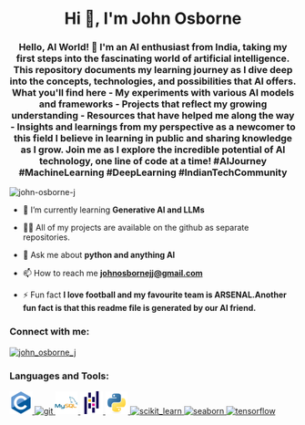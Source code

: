 <h1 align="center">Hi 👋, I'm John Osborne</h1>
<h3 align="center"> Hello, AI World! 👋 I'm an AI enthusiast from India, taking my first steps into the fascinating world of artificial intelligence. This repository documents my learning journey as I dive deep into the concepts, technologies, and possibilities that AI offers. What you'll find here - My experiments with various AI models and frameworks - Projects that reflect my growing understanding - Resources that have helped me along the way - Insights and learnings from my perspective as a newcomer to this field I believe in learning in public and sharing knowledge as I grow. Join me as I explore the incredible potential of AI technology, one line of code at a time! #AIJourney #MachineLearning #DeepLearning #IndianTechCommunity</h3>

<p align="left"> <img src="https://komarev.com/ghpvc/?username=john-osborne-j&label=Profile%20views&color=0e75b6&style=flat" alt="john-osborne-j" /> </p>

- 🌱 I’m currently learning **Generative AI and LLMs**

- 👨‍💻 All of my projects are available on the github as separate repositories.

- 💬 Ask me about **python and anything AI**

- 📫 How to reach me **johnosbornejj@gmail.com**

- ⚡ Fun fact **I love football and my favourite team is ARSENAL.Another fun fact is that this readme file is generated by our AI friend.**

<h3 align="left">Connect with me:</h3>
<p align="left">
<a href="https://twitter.com/john_osborne_j" target="blank"><img align="center" src="https://raw.githubusercontent.com/rahuldkjain/github-profile-readme-generator/master/src/images/icons/Social/twitter.svg" alt="john_osborne_j" height="30" width="40" /></a>
</p>

<h3 align="left">Languages and Tools:</h3>
<p align="left"> <a href="https://www.cprogramming.com/" target="_blank" rel="noreferrer"> <img src="https://raw.githubusercontent.com/devicons/devicon/master/icons/c/c-original.svg" alt="c" width="40" height="40"/> </a> <a href="https://git-scm.com/" target="_blank" rel="noreferrer"> <img src="https://www.vectorlogo.zone/logos/git-scm/git-scm-icon.svg" alt="git" width="40" height="40"/> </a> <a href="https://www.mysql.com/" target="_blank" rel="noreferrer"> <img src="https://raw.githubusercontent.com/devicons/devicon/master/icons/mysql/mysql-original-wordmark.svg" alt="mysql" width="40" height="40"/> </a> <a href="https://pandas.pydata.org/" target="_blank" rel="noreferrer"> <img src="https://raw.githubusercontent.com/devicons/devicon/2ae2a900d2f041da66e950e4d48052658d850630/icons/pandas/pandas-original.svg" alt="pandas" width="40" height="40"/> </a> <a href="https://www.python.org" target="_blank" rel="noreferrer"> <img src="https://raw.githubusercontent.com/devicons/devicon/master/icons/python/python-original.svg" alt="python" width="40" height="40"/> </a> <a href="https://scikit-learn.org/" target="_blank" rel="noreferrer"> <img src="https://upload.wikimedia.org/wikipedia/commons/0/05/Scikit_learn_logo_small.svg" alt="scikit_learn" width="40" height="40"/> </a> <a href="https://seaborn.pydata.org/" target="_blank" rel="noreferrer"> <img src="https://seaborn.pydata.org/_images/logo-mark-lightbg.svg" alt="seaborn" width="40" height="40"/> </a> <a href="https://www.tensorflow.org" target="_blank" rel="noreferrer"> <img src="https://www.vectorlogo.zone/logos/tensorflow/tensorflow-icon.svg" alt="tensorflow" width="40" height="40"/> </a> </p>



